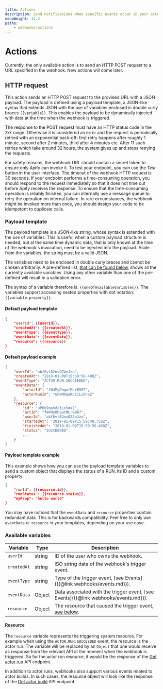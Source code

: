 ```yaml
---
title: Actions
description: Send notifications when specific events occur in your actor (task) run or build. Dynamically add data to the notification payload when sending the notification.
menuWeight: 11.2
paths:
    - webhooks/actions
---
```


# Actions

Currently, the only available action is to send an HTTP POST request to a URL specified in the webhook. New actions will come later.

## [](#http-request)HTTP request

This action sends an HTTP POST request to the provided URL with a JSON payload. The payload is defined using a payload template, a JSON-like syntax that extends JSON with the use of variables enclosed in double curly braces `{{variable}}`. This enables the payload to be dynamically injected with data at the time when the webhook is triggered.

The response to the POST request must have an HTTP status code in the `2XX` range. Otherwise it is considered an error and the request is periodically retried with an exponential back-off: first retry happens after roughly 1 minute, second after 2 minutes, third after 4 minutes etc. After 11 such retries which take around 32 hours, the system gives up and stops retrying the requests.

For safety reasons, the webhook URL should contain a secret token to ensure only Apify can invoke it. To test your endpoint, you can use the _Test_ button in the user interface. The timeout of the webhook HTTP request is 30 seconds. If your endpoint performs a time-consuming operation, you should respond to the request immediately so that it does not time out before Apify receives the response. To ensure that the time-consuming operation is reliably finished, you can internally use a message queue to retry the operation on internal failure. In rare circumstances, the webhook might be invoked more than once, you should design your code to be idempotent to duplicate calls.

### [](#payload-template)Payload template

The payload template is a JSON-like string, whose syntax is extended with the use of variables. This is useful when a custom payload structure is needed, but at the same time dynamic data, that is only known at the time of the webhook's invocation, need to be injected into the payload. Aside from the variables, the string must be a valid JSON.

The variables need to be enclosed in double curly braces and cannot be chosen arbitrarily. A pre-defined list, [that can be found below](#available-variables), shows all the currently available variables. Using any other variable than one of the pre-defined will result in a validation error.

The syntax of a variable therefore is: `{{oneOfAvailableVariables}}`. The variables support accessing nested properties with dot notation: `{{variable.property}}`.

#### Default payload template

```json
{
    "userId": {{userId}},
    "createdAt": {{createdAt}},
    "eventType": {{eventType}},
    "eventData": {{eventData}},
    "resource": {{resource}}
}
```

#### Default payload example

```json
{
    "userId": "abf6vtB2nvQZ4nJzo",
    "createdAt": "2019-01-09T15:59:56.408Z",
    "eventType": "ACTOR.RUN.SUCCEEDED",
    "eventData": {
        "actorId": "fW4MyDhgwtMLrB987",
        "actorRunId": "uPBN9qaKd2iLs5naZ"
    },
    "resource": {
        "id": "uPBN9qaKd2iLs5naZ",
        "actId": "fW4MyDhgwtMLrB987",
        "userId": "abf6vtB2nvQZ4nJzo",
        "startedAt": "2019-01-09T15:59:40.750Z",
        "finishedAt": "2019-01-09T15:59:56.408Z",
        "status": "SUCCEEDED",
        ...
    }
}
```

#### Payload template example

This example shows how you can use the payload template variables to send a custom object that displays the status of a RUN, its ID and a custom property:

```json
{
    "runId": {{resource.id}},
    "runStatus": {{resource.status}},
    "myProp": "hello world"
}
```

You may have noticed that the `eventData` and `resource` properties contain redundant data. This is for backwards compatibility. Feel free to only use `eventData` or `resource` in your templates, depending on your use case.

### [](#available-variables)Available variables

|Variable|Type|Description|
|--- |--- |--- |
|`userId`|string|ID of the user who owns the webhook.|
|`createdAt`|string|ISO string date of the webhook's trigger event.|
|`eventType`|string|Type of the trigger event, [see Events]({{@link webhooks/events.md}}).|
|`eventData`|Object|Data associated with the trigger event, [see Events]({{@link webhooks/events.md}}).|
|`resource`|Object|The resource that caused the trigger event, [see below](#resource).|


#### [](#resource)Resource

The `resource` variable represents the triggering system resource. For example when using the `ACTOR.RUN.SUCCEEDED` event, the resource is the actor run. The variable will be replaced by an `Object` that one would receive as response from the relevant API at the moment when the webhook is triggered. So for the actor run resource, it would be the response of the [Get actor run](https://docs.apify.com/api/v2#/reference/actors/run-object-deprecated/get-run) API endpoint.

In addition to actor runs, webhooks also support various events related to actor builds. In such cases, the resource object will look like the response of the
[Get actor build](https://docs.apify.com/api/v2#/reference/actor-builds/build-object/get-build) API endpoint.
